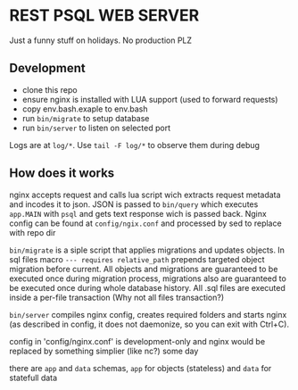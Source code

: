 # REST PSQL WEB SERVER

Just a funny stuff on holidays. No production PLZ

## Development

- clone this repo
- ensure nginx is installed with LUA support (used to forward requests)
- copy env.bash.exaple to env.bash
- run `bin/migrate` to setup database
- run `bin/server` to listen on selected port

Logs are at `log/*`. Use `tail -F log/*` to observe them during debug

## How does it works

nginx accepts request and calls lua script wich extracts request metadata
and incodes it to json. JSON is passed to `bin/query` which executes `app.MAIN`
with `psql` and gets text response wich is passed back.
Nginx config can be found at `config/ngix.conf` and processed by sed to
replace <ROOT> with repo dir

`bin/migrate` is a siple script that applies migrations and updates objects.
In sql files macro `--- requires relative_path` prepends targeted object
migration before current. All objects and migrations are guaranteed to
be executed once during migration process, migrations also are guaranteed
to be executed once during whole database history. All .sql files are executed
inside a per-file transaction (Why not all files transaction?)

`bin/server` compiles nginx config, creates required folders and starts nginx
(as described in config, it does not daemonize, so you can exit with Ctrl+C).

config in 'config/nginx.conf' is development-only and nginx would be replaced
by something simplier (like nc?) some day

there are `app` and `data` schemas, `app` for objects (stateless)
and `data` for statefull data

